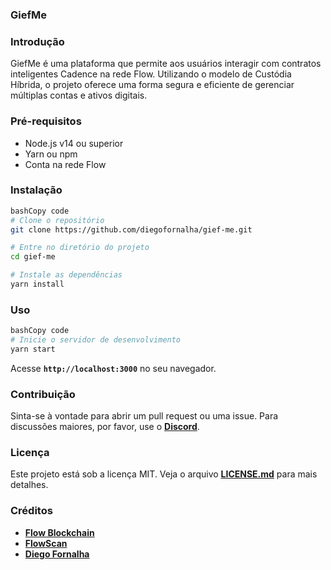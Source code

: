### **GiefMe**

### Introdução

GiefMe é uma plataforma que permite aos usuários interagir com contratos inteligentes Cadence na rede Flow. Utilizando o modelo de Custódia Híbrida, o projeto oferece uma forma segura e eficiente de gerenciar múltiplas contas e ativos digitais.

### Pré-requisitos

- Node.js v14 ou superior
- Yarn ou npm
- Conta na rede Flow

### Instalação

```bash
bashCopy code
# Clone o repositório
git clone https://github.com/diegofornalha/gief-me.git

# Entre no diretório do projeto
cd gief-me

# Instale as dependências
yarn install

```

### Uso

```bash
bashCopy code
# Inicie o servidor de desenvolvimento
yarn start

```

Acesse **`http://localhost:3000`** no seu navegador.

### Contribuição

Sinta-se à vontade para abrir um pull request ou uma issue. Para discussões maiores, por favor, use o **[Discord](https://discord.com/invite/hT8EpC5mUN)**.

### Licença

Este projeto está sob a licença MIT. Veja o arquivo **[LICENSE.md](https://chat.openai.com/LICENSE.md)** para mais detalhes.

### Créditos

- **[Flow Blockchain](https://www.onflow.org/)**
- **[FlowScan](https://flowscan.org/)**
- **[Diego Fornalha](https://github.com/diegofornalha)**